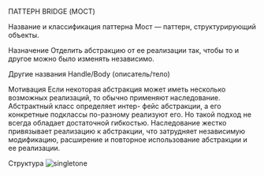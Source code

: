 ПАТТЕРН BRIDGE (МОСТ)

Название и классификация паттерна
Мост — паттерн, структурирующий объекты.

Назначение
Отделить абстракцию от ее реализации так, чтобы то и другое можно было
изменять независимо.

Другие названия
Handle/Body (описатель/тело)

Мотивация
Если некоторая абстракция может иметь несколько возможных реализаций,
то обычно применяют наследование. Абстрактный класс определяет интер-
фейс абстракции, а его конкретные подклассы по-разному реализуют его.
Но такой подход не всегда обладает достаточной гибкостью. Наследование
жестко привязывает реализацию к абстракции, что затрудняет независимую
модификацию, расширение и повторное использование абстракции и ее
реализации.

Структура
![singletone](/images/singletone.png)
